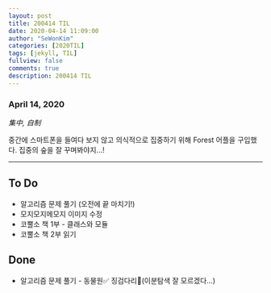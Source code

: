 ```yaml
---
layout: post
title: 200414 TIL 
date: 2020-04-14 11:09:00
author: "SeWonKim"
categories: [2020TIL]
tags: [jekyll, TIL]
fullview: false
comments: true
description: 200414 TIL
---
```


### April 14, 2020

*集中, 自制*

중간에 스마트폰을 들여다 보지 않고 의식적으로 집중하기 위해 Forest 어플을 구입했다.
집중의 숲을 잘 꾸며봐야지...!

---

## To Do
- 알고리즘 문제 풀기 (오전에 끝 마치기!)
- 모지모지메모지 이미지 수정
- 코뿔소 책 1부 - 클래스와 모듈
- 코뿔소 책 2부 읽기
　
## Done
- 알고리즘 문제 풀기 - 동물원✅ 징검다리🔺(이분탐색 잘 모르겠다...)

